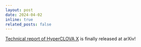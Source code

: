 ```yaml
---
layout: post
date: 2024-04-02
inline: true
related_posts: false
---
```


[Technical report of HyperCLOVA X](https://arxiv.org/abs/2404.01954) is finally released at arXiv!
